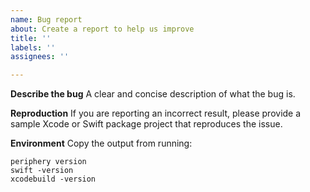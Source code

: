 ```yaml
---
name: Bug report
about: Create a report to help us improve
title: ''
labels: ''
assignees: ''

---
```


**Describe the bug**
A clear and concise description of what the bug is.

**Reproduction**
If you are reporting an incorrect result, please provide a sample Xcode or Swift package project that reproduces the issue.

**Environment**
Copy the output from running:
```
periphery version
swift -version
xcodebuild -version
```
